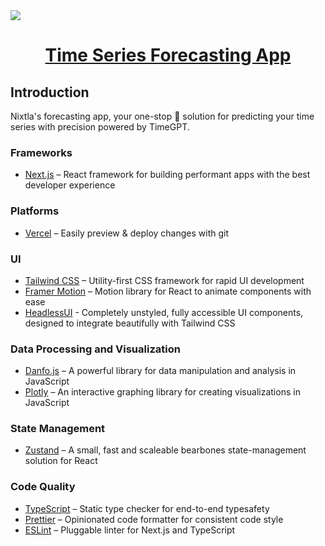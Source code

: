 <a href="https://timegpt-forecaster-next.vercel.app">
  <img src="https://raw.githubusercontent.com/leonelhrp/timegpt-forecaster-next/main/public/logo_mid.png">
  <h1 align="center">Time Series Forecasting App</h1>
</a>

## Introduction

Nixtla's forecasting app, your one-stop 🎯 solution for predicting your time series with precision powered by TimeGPT.

### Frameworks

- [Next.js](https://nextjs.org/) – React framework for building performant apps with the best developer experience

### Platforms

- [Vercel](https://vercel.com/) – Easily preview & deploy changes with git

### UI

- [Tailwind CSS](https://tailwindcss.com/) – Utility-first CSS framework for rapid UI development
- [Framer Motion](https://framer.com/motion) – Motion library for React to animate components with ease
- [HeadlessUI](https://headlessui.com/) - Completely unstyled, fully accessible UI components, designed to integrate beautifully with Tailwind CSS

### Data Processing and Visualization

- [Danfo.js](https://danfo.jsdata.org) – A powerful library for data manipulation and analysis in JavaScript
- [Plotly](https://plotly.com) – An interactive graphing library for creating visualizations in JavaScript

### State Management

- [Zustand](https://zustand-demo.pmnd.rs) – A small, fast and scaleable bearbones state-management solution for React

### Code Quality

- [TypeScript](https://www.typescriptlang.org/) – Static type checker for end-to-end typesafety
- [Prettier](https://prettier.io/) – Opinionated code formatter for consistent code style
- [ESLint](https://eslint.org/) – Pluggable linter for Next.js and TypeScript
